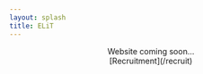 ```yaml
---
layout: splash
title: ELiT
---
```

<center>Website coming soon…</center>

<center>[Recruitment](/recruit)</center>